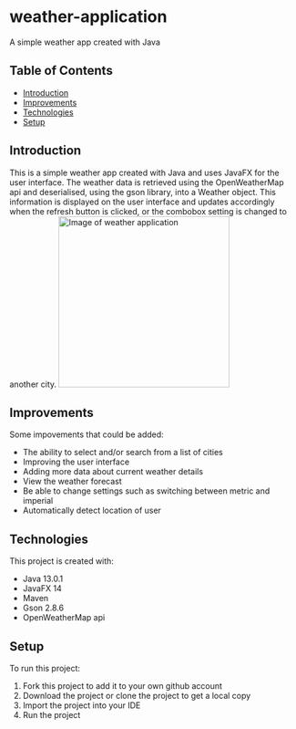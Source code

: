 # weather-application
A simple weather app created with Java

## Table of Contents
* [Introduction](#introduction)
* [Improvements](#improvements)
* [Technologies](#technologies)
* [Setup](#setup)

## Introduction
This is a simple weather app created with Java and uses JavaFX for the user interface. The weather data is retrieved using the OpenWeatherMap api and deserialised, using the gson library, into a Weather object. This information is displayed on the user interface and updates accordingly when the refresh button is clicked, or the combobox setting is changed to another city.
<img src="https://user-images.githubusercontent.com/72221490/96188170-35c9cb80-0f36-11eb-80d3-b7376db4123e.png" alt="Image of weather application" width="300">

## Improvements
Some impovements that could be added:
* The ability to select and/or search from a list of cities
* Improving the user interface
* Adding more data about current weather details
* View the weather forecast
* Be able to change settings such as switching between metric and imperial
* Automatically detect location of user

## Technologies
This project is created with:
* Java 13.0.1
* JavaFX 14
* Maven
* Gson 2.8.6
* OpenWeatherMap api

## Setup
To run this project:
1. Fork this project to add it to your own github account
2. Download the project or clone the project to get a local copy
3. Import the project into your IDE
4. Run the project



